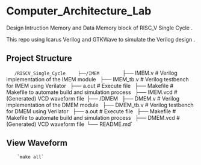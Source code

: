   # Computer_Architecture_Lab

Design Intruction Memory and Data Memory block of RISC_V Single Cycle .

This repo using Icarus Verilog and GTKWave to simulate the Verilog design .

 ## Project Structure
`   /RISCV_Single_Cycle`
`    ├──/IMEM`
`        `├── IMEM.v                     # Verilog implementation of the IMEM module`
`        ├── IMEM_tb.v                  # Verilog testbench for IMEM using Verilator`
`        ├── a.out                      # Execute file`
`        ├── Makefile                   # Makefile to automate build and simulation process`
`        ├── IMEM.vcd                   # (Generated) VCD waveform file`
`├── /DMEM`
`        ├── DMEM.v                     # Verilog implementation of the DMEM module`
`        ├── DMEM_tb.v                  # Verilog testbench for DMEM using Verilator`
`        ├── a.out                      # Execute file`
`        ├── Makefile                   # Makefile to automate build and simulation process`
`        ├── DMEM.vcd                   # (Generated) VCD waveform file`
`└── README.md`

  ## View Waveform  
        `make all`
  
